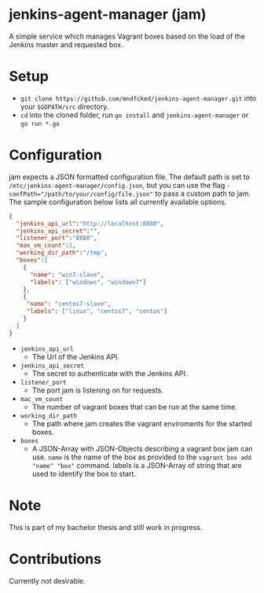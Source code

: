 jenkins-agent-manager (jam)
======================

A simple service which manages Vagrant boxes based on the load of the Jenkins master and requested box.

# Setup
* `git clone https://github.com/mndfcked/jenkins-agent-manager.git` into your `$GOPATH/src` directory.
* `cd` into the cloned folder, run `go install` and `jenkins-agent-manager` or `go run *.go` 

# Configuration
jam expects a JSON formatted configuration file. The default path is set to `/etc/jenkins-agent-manager/config.json`, but you can use the flag `-confPath="/path/to/your/config/file.json"` to pass a custom path to jam.
The sample configuration below lists all currently available options.
```JSON
{
  "jenkins_api_url":"http://localhost:8080",
  "jenkins_api_secret":"",
  "listener_port":"8888",
  "max_vm_count":2,
  "working_dir_path":"/tmp",
  "boxes":[
    {
      "name": "win7-slave",
      "labels": ["windows", "windows7"]
    },
    {
     "name": "centos7-slave",
     "labels": ["linux", "centos7", "centos"]
    }  
  ]
}
```

* `jenkins_api_url`
  * The Url of the Jenkins API.
* `jenkins_api_secret`
  * The secret to authenticate with the Jenkins API.
* `listener_port` 
  * The port jam is listening on for requests.
* `mac_vm_count`
  * The number of vagrant boxes that can be run at the same time.
* `working_dir_path`
  * The path where jam creates the vagrant enviroments for the started boxes.
* `boxes`
  * A JSON-Array with JSON-Objects describing a vagrant box jam can use. `name` is the name of the box as provided to the `vagrant box add "name" "box"` command. labels is a JSON-Array of string that are used to identify the box to start.

# Note
This is part of my bachelor thesis and still work in progress.

# Contributions
Currently not desirable.
